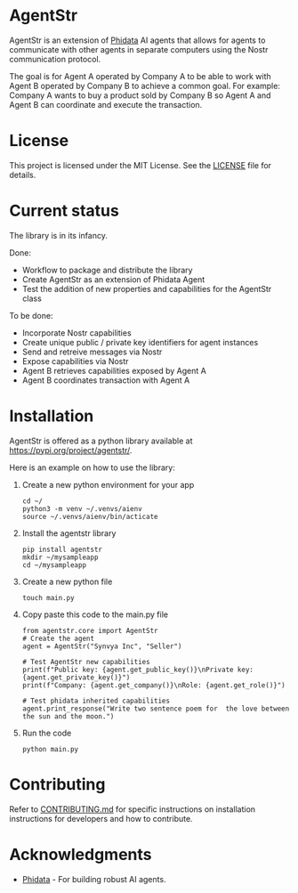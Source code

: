AgentStr
========
AgentStr is an extension of [Phidata](https://www.phidata.com) AI agents that allows for agents to communicate with other agents in separate computers using the Nostr communication protocol.

The goal is for Agent A operated by Company A to be able to work with Agent B operated by Company B to achieve a common goal. For example: Company A wants to buy a product sold by Company B so Agent A and Agent B can coordinate and execute the transaction. 

# License
This project is licensed under the MIT License. See the [LICENSE](LICENSE) file for details.

# Current status
The library is in its infancy.

Done:
- Workflow to package and distribute the library
- Create AgentStr as an extension of Phidata Agent
- Test the addition of new properties and capabilities for the AgentStr class

To be done:
- Incorporate Nostr capabilities
- Create unique public / private key identifiers for agent instances
- Send and retreive messages via Nostr
- Expose capabilities via Nostr
- Agent B retrieves capabilities exposed by Agent A
- Agent B coordinates transaction with Agent A

# Installation
AgentStr is offered as a python library available at https://pypi.org/project/agentstr/. 

Here is an example on how to use the library:

1. Create a new python environment for your app
    ```
    cd ~/
    python3 -m venv ~/.venvs/aienv
    source ~/.venvs/aienv/bin/acticate
    ```
2. Install the agentstr library
    ```
    pip install agentstr
    mkdir ~/mysampleapp
    cd ~/mysampleapp
    ```
3. Create a new python file
    ```
    touch main.py
    ```
4. Copy paste this code to the main.py file
    ```
    from agentstr.core import AgentStr
    # Create the agent
    agent = AgentStr("Synvya Inc", "Seller")

    # Test AgentStr new capabilities
    print(f"Public key: {agent.get_public_key()}\nPrivate key: {agent.get_private_key()}")
    print(f"Company: {agent.get_company()}\nRole: {agent.get_role()}")

    # Test phidata inherited capabilities
    agent.print_response("Write two sentence poem for  the love between the sun and the moon.") 
    ```
5. Run the code
    ```
    python main.py
    ```

# Contributing
Refer to [CONTRIBUTING.md](CONTRIBUTING.md) for specific instructions on installation instructions for developers and how to contribute.

# Acknowledgments
- [Phidata](https://www.phidata.com/.com/) - For building robust AI agents.

